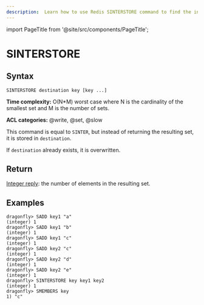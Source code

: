 ```yaml
---
description:  Learn how to use Redis SINTERSTORE command to find the intersection of sets and store the result.
---
```


import PageTitle from '@site/src/components/PageTitle';

# SINTERSTORE

<PageTitle title="Redis SINTERSTORE Command (Documentation) | Dragonfly" />

## Syntax

    SINTERSTORE destination key [key ...]

**Time complexity:** O(N*M) worst case where N is the cardinality of the smallest set and M is the number of sets.

**ACL categories:** @write, @set, @slow

This command is equal to `SINTER`, but instead of returning the resulting set,
it is stored in `destination`.

If `destination` already exists, it is overwritten.

## Return

[Integer reply](https://redis.io/docs/reference/protocol-spec/#integers): the number of elements in the resulting set.

## Examples

```shell
dragonfly> SADD key1 "a"
(integer) 1
dragonfly> SADD key1 "b"
(integer) 1
dragonfly> SADD key1 "c"
(integer) 1
dragonfly> SADD key2 "c"
(integer) 1
dragonfly> SADD key2 "d"
(integer) 1
dragonfly> SADD key2 "e"
(integer) 1
dragonfly> SINTERSTORE key key1 key2
(integer) 1
dragonfly> SMEMBERS key
1) "c"
```
